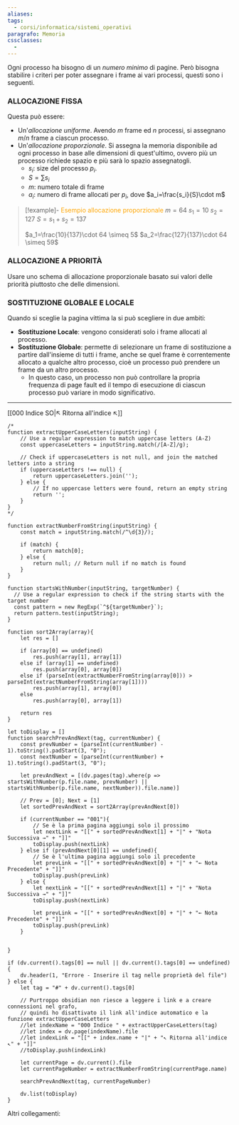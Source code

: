```yaml
---
aliases: 
tags:
  - corsi/informatica/sistemi_operativi
paragrafo: Memoria
cssclasses:
  - 
---
```

Ogni processo ha bisogno di un *numero minimo* di pagine. Però bisogna stabilire i criteri per poter assegnare i frame ai vari processi, questi sono i seguenti.

### ALLOCAZIONE FISSA
Questa può essere: 
- Un'*allocazione uniforme*. Avendo $m$ frame ed $n$ processi, si assegnano $m/n$ frame a ciascun processo.
- Un'*allocazione proporzionale*. Si assegna la memoria disponibile ad ogni processo in base alle dimensioni di quest'ultimo, ovvero più un processo richiede spazio e più sarà lo spazio assegnatogli.
	- $s_i$: size del processo $p_i$.
	- $S = \sum s_i$
	- $m$: numero totale di frame
	- $a_i$: numero di frame allocati per $p_i$, dove $a_i=\frac{s_i}{S}\cdot m$

> [!example]- <font color="orange">Esempio allocazione proporzionale</font>
> $m = 64$
> $s_1 = 10$
> $s_2 = 127$
> $S = s_1+s_2 = 137$
>
> $a_1=\frac{10}{137}\cdot 64 \simeq 5$
> $a_2=\frac{127}{137}\cdot 64 \simeq 59$

### ALLOCAZIONE A PRIORITÀ
Usare uno schema di allocazione proporzionale basato sui valori delle priorità piuttosto che delle dimensioni.

### SOSTITUZIONE GLOBALE E LOCALE
Quando si sceglie la pagina vittima la si può scegliere in due ambiti:
- **Sostituzione Locale**: vengono considerati solo i frame allocati al processo.
- **Sostituzione Globale**: permette di selezionare un frame di sostituzione a partire dall'insieme di tutti i frame, anche se quel frame è correntemente allocato a qualche altro processo, cioè un processo può prendere un frame da un altro processo.
	- In questo caso, un processo non può controllare la propria frequenza di page fault ed il tempo di esecuzione di ciascun processo può variare in modo significativo.


___
[[000 Indice SO|↖ Ritorna all'indice ↖]]

```dataviewjs
/*
function extractUpperCaseLetters(inputString) {
	// Use a regular expression to match uppercase letters (A-Z)
	const uppercaseLetters = inputString.match(/[A-Z]/g);
	
	// Check if uppercaseLetters is not null, and join the matched letters into a string
	if (uppercaseLetters !== null) {
		return uppercaseLetters.join('');
	} else {
	    // If no uppercase letters were found, return an empty string
	    return '';
	}
}
*/

function extractNumberFromString(inputString) {
	const match = inputString.match(/^\d{3}/);
	
	if (match) {
		return match[0];
	} else {
		return null; // Return null if no match is found
	}
}

function startsWithNumber(inputString, targetNumber) {
  // Use a regular expression to check if the string starts with the target number
  const pattern = new RegExp(`^${targetNumber}`);
  return pattern.test(inputString);
}

function sort2Array(array){
	let res = []
	
	if (array[0] == undefined)
		res.push(array[1], array[1])
	else if (array[1] == undefined)
		res.push(array[0], array[0])
	else if (parseInt(extractNumberFromString(array[0])) > parseInt(extractNumberFromString(array[1])))
		res.push(array[1], array[0])
	else
		res.push(array[0], array[1])
	
	return res
}

let toDisplay = []
function searchPrevAndNext(tag, currentNumber) {
	const prevNumber = (parseInt(currentNumber) - 1).toString().padStart(3, "0");
	const nextNumber = (parseInt(currentNumber) + 1).toString().padStart(3, "0");
	
	let prevAndNext = [(dv.pages(tag).where(p => startsWithNumber(p.file.name, prevNumber) || startsWithNumber(p.file.name, nextNumber)).file.name)]
	
	// Prev = [0]; Next = [1]
	let sortedPrevAndNext = sort2Array(prevAndNext[0])
	
	if (currentNumber == "001"){ 
		// Se è la prima pagina aggiungi solo il prossimo
		let nextLink = "[[" + sortedPrevAndNext[1] + "|" + "Nota Successiva →" + "]]"
		toDisplay.push(nextLink)
	} else if (prevAndNext[0][1] == undefined){
		// Se è l'ultima pagina aggiungi solo il precedente
		let prevLink = "[[" + sortedPrevAndNext[0] + "|" + "← Nota Precedente" + "]]"
		toDisplay.push(prevLink)
	} else {
		let nextLink = "[[" + sortedPrevAndNext[1] + "|" + "Nota Successiva →" + "]]"
		toDisplay.push(nextLink)
		
		let prevLink = "[[" + sortedPrevAndNext[0] + "|" + "← Nota Precedente" + "]]"
		toDisplay.push(prevLink)
	}
	
	
}

if (dv.current().tags[0] == null || dv.current().tags[0] == undefined){
	dv.header(1, "Errore - Inserire il tag nelle proprietà del file")
} else {
	let tag = "#" + dv.current().tags[0]

	// Purtroppo obsidian non riesce a leggere i link e a creare connessioni nel grafo,
	// quindi ho disattivato il link all'indice automatico e la funzione extractUpperCaseLetters
	//let indexName = "000 Indice " + extractUpperCaseLetters(tag)
	//let index = dv.page(indexName).file
	//let indexLink = "[[" + index.name + "|" + "↖ Ritorna all'indice ↖" + "]]"
	//toDisplay.push(indexLink)
	
	let currentPage = dv.current().file
	let currentPageNumber = extractNumberFromString(currentPage.name)
	
	searchPrevAndNext(tag, currentPageNumber)
	
	dv.list(toDisplay)
}
```

Altri collegamenti: 